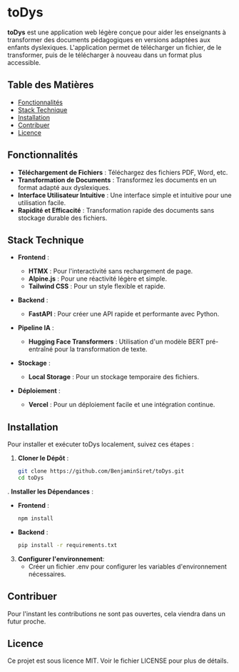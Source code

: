 # toDys

**toDys** est une application web légère conçue pour aider les enseignants à transformer des documents pédagogiques en versions adaptées aux enfants dyslexiques. L'application permet de télécharger un fichier, de le transformer, puis de le télécharger à nouveau dans un format plus accessible.

## Table des Matières

- [Fonctionnalités](#fonctionnalités)
- [Stack Technique](#stack-technique)
- [Installation](#installation)
- [Contribuer](#contribuer)
- [Licence](#licence)

## Fonctionnalités

- **Téléchargement de Fichiers** : Téléchargez des fichiers PDF, Word, etc.
- **Transformation de Documents** : Transformez les documents en un format adapté aux dyslexiques.
- **Interface Utilisateur Intuitive** : Une interface simple et intuitive pour une utilisation facile.
- **Rapidité et Efficacité** : Transformation rapide des documents sans stockage durable des fichiers.

## Stack Technique

- **Frontend** :
  - **HTMX** : Pour l'interactivité sans rechargement de page.
  - **Alpine.js** : Pour une réactivité légère et simple.
  - **Tailwind CSS** : Pour un style flexible et rapide.

- **Backend** :
  - **FastAPI** : Pour créer une API rapide et performante avec Python.

- **Pipeline IA** :
  - **Hugging Face Transformers** : Utilisation d'un modèle BERT pré-entraîné pour la transformation de texte.

- **Stockage** :
  - **Local Storage** : Pour un stockage temporaire des fichiers.

- **Déploiement** :
  - **Vercel** : Pour un déploiement facile et une intégration continue.

## Installation

Pour installer et exécuter toDys localement, suivez ces étapes :

1. **Cloner le Dépôt** :
   ```bash
   git clone https://github.com/BenjaminSiret/toDys.git
   cd toDys

. **Installer les Dépendances** :
   - **Frontend** :
     ```bash
     npm install
     ```
   - **Backend** :
     ```bash
     pip install -r requirements.txt
     ```

3. **Configurer l'environnement**:
   - Créer un fichier .env pour configurer les variables d'environnement nécessaires.

## Contribuer

Pour l'instant les contributions ne sont pas ouvertes, cela viendra dans un futur proche.

## Licence

Ce projet est sous licence MIT. Voir le fichier LICENSE pour plus de détails.




